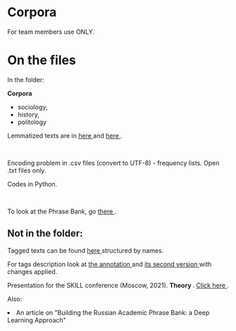 # Corpora

For team members use ONLY.

<h1> On the files </h1>

In the folder:

<b> Corpora </b> 

<ul> 
 
  <li> sociology, </li> 
  <li> history, </li>
  <li> politology </li>
  
</ul>

Lemmatized texts are in <a href="https://github.com/Backpaul97/Corpora/blob/main/tagged_sociology_3.zip"> here </a> and <a href="https://github.com/Backpaul97/Corpora/blob/main/tagged_sociology_preliminary.zip"> here </a>.

<br>

<p> Encoding problem in .csv files (convert to UTF-8) - frequency lists. Open .txt files only. </p> 

Codes in Python. 

<br>

To look at the Phrase Bank, go <a href="https://github.com/Backpaul97/Corpora/blob/main/%D0%9A%D0%BB%D0%B0%D1%81%D1%81%D0%B8%D1%84%D0%B8%D0%BA%D0%B0%D1%86%D0%B8%D1%8F%202_%D1%84%D1%83%D0%BD%D0%BA%D1%86%D0%B8%D0%BE%D0%BD%D0%B0%D0%BB%D1%8C%D0%BD%D0%BE-%D1%81%D0%B5%D0%BC%D0%B0%D0%BD%D1%82%D0%B8%D1%87%D0%B5%D1%81%D0%BA%D0%B0%D1%8F.7z"> there </a>.

<h2> Not in the folder: </h2>


Tagged texts can be found <a href="https://drive.google.com/drive/folders/1HZSub8-EocoPjmb0JHQ07usqDVTVuhxG"> here </a> structured by names. 

For tags description look at <a href="https://docs.google.com/document/d/1FWiLnvIKYgQLEr0aqg1rWjRgmwCKBwkS/edit"> the annotation </a> and <a href="https://docs.google.com/spreadsheets/d/1voFM8H_JAJ0gZX7_Xl_ckLBdNIJfvnzogYb5DjaZZkg/edit#gid=0"> its second version </a> with changes applied.

Presentation for the SKILL conference (Moscow, 2021). <b> Theory </b>. <a href="https://docs.google.com/presentation/d/14SAr4Ky4cUl3DRUwcprD72Snr7jqjy5jXgND-0DNoBI/edit?usp=sharing"> Click here </a>.

Also: 

<li> An article on "Building the Russian Academic Phrase Bank: a Deep Learning Approach" </li>

   

